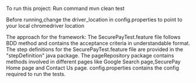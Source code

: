 To run this project:
Run command mvn clean test

Before running,change the driver_location in config.properties to point to your local chromedriver location

The approach for the framework:
The SecurePayTest.feature file follows BDD method and contains the acceptance criteria in understandable format.
The step definitions for the SecurePayTest.feature file are provided in the "stepDefinition" java package.
The pageRepository package contains methods involved in different pages like Google Search page,SecurePay Home page and Contact Us page.
config.properties contains the config required to run the tests.